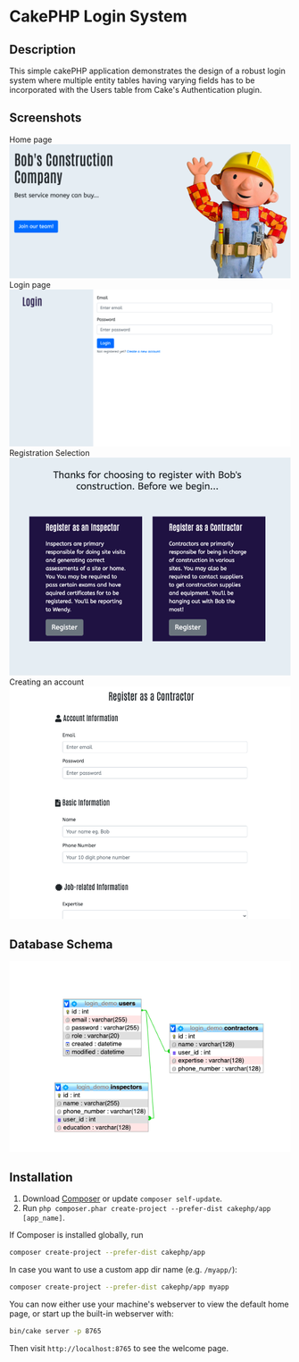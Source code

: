 


# CakePHP Login System

## Description
This simple cakePHP application demonstrates the design of a robust login system where multiple entity tables having varying fields has to be incorporated with the Users table 
from Cake's Authentication plugin.

## Screenshots
Home page
![Home page](/webroot/img/screens/homepage.png)
Login page
![Login page](/webroot/img/screens/login.png)
Registration Selection
![Registration Selection](/webroot/img/screens/registration.png)
Creating an account
![New account](/webroot/img/screens/registration-2.png)

## Database Schema
![Database Schema](/webroot/img/screens/db_schema.png)


## Installation

1. Download [Composer](https://getcomposer.org/doc/00-intro.md) or update `composer self-update`.
2. Run `php composer.phar create-project --prefer-dist cakephp/app [app_name]`.

If Composer is installed globally, run

```bash
composer create-project --prefer-dist cakephp/app
```

In case you want to use a custom app dir name (e.g. `/myapp/`):

```bash
composer create-project --prefer-dist cakephp/app myapp
```

You can now either use your machine's webserver to view the default home page, or start
up the built-in webserver with:

```bash
bin/cake server -p 8765
```

Then visit `http://localhost:8765` to see the welcome page.

